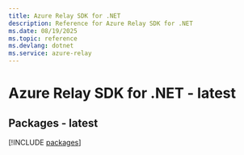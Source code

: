 ```yaml
---
title: Azure Relay SDK for .NET
description: Reference for Azure Relay SDK for .NET
ms.date: 08/19/2025
ms.topic: reference
ms.devlang: dotnet
ms.service: azure-relay
---
```

# Azure Relay SDK for .NET - latest
## Packages - latest
[!INCLUDE [packages](relay-index.md)]